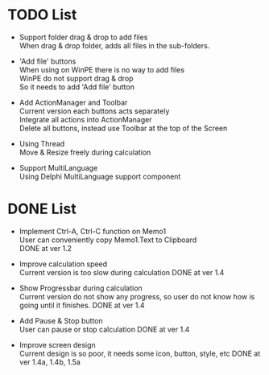 # TODO List

- Support folder drag & drop to add files \
  When drag & drop folder, adds all files in the sub-folders.

- 'Add file' buttons \
  When using on WinPE there is no way to add files \
  WinPE do not support drag & drop \
  So it needs to add 'Add file' button

- Add ActionManager and Toolbar \
  Current version each buttons acts separately \
  Integrate all actions into ActionManager \
  Delete all buttons, instead use Toolbar at the top of the Screen

- Using Thread \
  Move & Resize freely during calculation

- Support MultiLanguage \
  Using Delphi MultiLanguage support component



# DONE List

- Implement Ctrl-A, Ctrl-C function on Memo1 \
  User can conveniently copy Memo1.Text to Clipboard \
  DONE at ver 1.2

- Improve calculation speed \
  Current version is too slow during calculation
  DONE at ver 1.4

- Show Progressbar during calculation \
  Current version do not show any progress, so user do not know how is going until it finishes.
  DONE at ver 1.4

- Add Pause & Stop button \
  User can pause or stop calculation
  DONE at ver 1.4

- Improve screen design \
  Current design is so poor, it needs some icon, button, style, etc
  DONE at ver 1.4a, 1.4b, 1.5a

